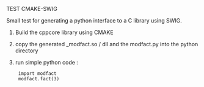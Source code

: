 TEST CMAKE-SWIG

Small test for generating a python interface to a C library using SWIG.

1. Build the cppcore library using CMAKE
2. copy the generated _modfact.so / dll and the modfact.py into the python directory
3. run simple python code :

        import modfact
        modfact.fact(3)
